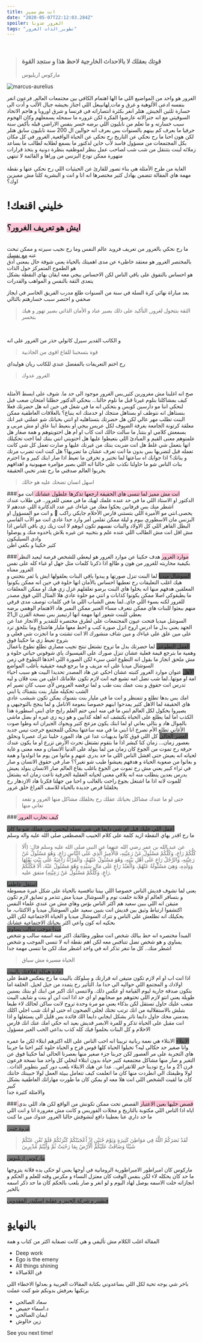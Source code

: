 ```yaml
---
title: انت مش مميز 
date: "2020-05-07T22:12:03.284Z"
spoiler: الغرور عدونا
tags: "تطوير_الذات الغرور"
---
```

<br>

> ### قوتك بعقلك لا بالاحداث الخارجية لاحظ هذا و ستجد القوة 
> ماركوس اريليوس

![marcus-aurelius](./marcus-aurelius-1265987_1920.jpg)

الغرور هو واحد من المواضيع اللي ما الها اهتمام الكافي بين مجتمعات العالم, فرعون انغر بنفسه ادعى الألوهية و غرق و مات,لهانيبعل اللي اجتاز بجيشه جبال الألب و أدت الى خسارة ثلثين الجيش, هتلر انغر بكثرة انتصاراته في فرنسا و شرق اوروبا و هاجم الاتحاد السوفيتي مع انه جنرالاته عارضوا الفكرة لكن غروره ما سمحله يسمعلهم وكان الهجوم سبب خسارته و ما تعلم من نابليون اللي برضه خسر بنفس الاراضي قبله بأكمن سنة حرفيا ما بعرف كم بينهم بالسنوات بس بعرف انه حوالين ال 200 سنة نابليون سابق هتلر<br>
لكن هون احنا ما رح نحكي عن التاريخ رح نحكي عن الحياة الواقعية, الغرور في كل مكان بكل المجتمعات من مسؤول فاسد لأب خاين لدكتور ما بسمع لطلابه لطالب ما بساعد زملائه لبنت بتتنقل من شب شب لصاحب عمل بنظر لموظفيه بنظرة دونية و بتخذ قرارات متهورة ممكن تودع البزنس من وراها و القائمة لا تنتهي
<br><br>
الغاية من طرح الأمثلة هي بناء تصور للقارئ عن الحيثيات اللي رح نحكي عنها و نقطة مهمة هاي المقالة تتضمن بهادل كثير مختصرها انه انا و انت و البشرية كلنا مش مميزين اوك؟
<br>
# !خليني اقنعك

## <span style="background-color: rgba(255, 168, 197, 0.65) "> ايش هو تعريف الغرور؟ </span>
<br>
ما رح نحكي بالغرور من تعريف فرويد عالم النفس وما رح نجيب سيرته و ممكن تبحث عنه
<a href="https://www.marefa.org/%D8%A7%D9%84%D9%87%D9%88_%D9%88%D8%A7%D9%84%D8%A3%D9%86%D8%A7_%D9%88%D8%A7%D9%84%D8%A3%D9%86%D8%A7_%D8%A7%D9%84%D8%B9%D9%84%D9%8A%D8%A7"> مع نفسك
</a>
<br>
بالمختصر الغرور هو معتقد خاطىء عن مدى اهميتك بالحياة يعني شوفة حال بمعنى أدق هو الطموح المتمركز حول الذات
<br>
هو احساس بالتفوق على باقي الناس لكن الاحساس بيجي معه ايقان بهاي النقطة بشكل يتعدى الثقة بالنفس و المواهب والقدرات
<br>

بعد مباراة نهائي كرة السلة في سنة من السنوات طلع مدرب الفريق الخاسر في ايجاز صحفي و اختصر سبب خسارهتم بالتالي

> الثقة بتتحول لغرور, التأكيد على ذلك بصير عناد و الأمان الذاتي بصير تهور و هيك بتخسر 
<br>

و الكاتب القدير سيرل كانولي حذر من الغرور على انه
>قوة بتسحبنا للقاع اقوى من الجاذبية

رح اختم التعريفات بالمفضل عندي للكاتب ريان هوليداي 
> الغرور عدوك 

<br>
صح انه اغلبنا مش مغرورين كثير,بس الغرور موجود الى حد ما. شوف على ابسط الأمثلة كيف بمشاكلنا بنلوم غيرنا قبل ما نلوم حالنا... بنحكي الدكتور حطلنا امتحان صعب قبل لنحكي اننا مو دارسين كويس و بتحكي انه ما في شغل في حين انه هل حضرتك فعلا بنستاهل انه نتوظف او بستاهل منتجك او خدمتك انه ينباع؟ بالعلاقات العاطفية ممكن البنت تطلب مهر عالي لكن هل حضرتك بتستاهليه او انتي بحياتك شو عملتي غير انك معلقة كرتونة الجامعة بغرفة الضيوف لكل عريس بيجي او بنعيط ابنا عاق او مش مربى و بسمعش كلامي او بنتنا, ما سألت حالك انت كأب او أم هل احتويتوهم و همة صغار هل علمتوهم معنى القيم و المبادئ اللي بتعيطوا عليها هل احتويتي انتي بنتك لما اجت تحكيلك انها بتعمل شي غلط هل انت ضربت بنتك من غيرتك عليها و صارت تعمل كل شي كانت تعمله قبل لتضربها بس بدون ما انت تعرف عشان ما تضربها؟ هل كنت انت تضرب مرتك و بناتك؟ اذا جوابك اه ساعتها لما تختير و تخرفن ما تعيط اذا صار ابنك كبير و ما احترم بنات الناس شو ما حاولنا نكذب على حالنا انه اللي بصير مؤامرة صهيونية و اهدافهم يخربوا العالم صدقني ما رح تقدر تخبي الحقيقة 

> اسهل انسان تضحك عليه هو حالك

###<span style="background-color: rgba(255, 168, 197, 0.65) ">  انت مش مميز لما تنسى هاي الحقيقة ارجعها تذكرها علطول عشانك </span>
انت مو الدكتور او الاستاذ اللي ما في حد عنده علمك لهيك ما في معنى للغرور.. في طلاب عندك اشطر منك بس قرفانين يحكوا معك من غباءك غير عدد الدكاترة اللي عددهم لا يحصى.انتي مو الأميرة اللي بتستني فارس الأحلام جايكي راكب 🦄 و انت مو المسؤول او البزنس مان الاسطوري بيوم و ليلة ممكن تفلس أمر وارد جدا عادي انت مو الأب القاسي البطل القاهر اللي كل الاولاد والبنات نفسهم تكون ابوهم لا انت زيك زي باقي الناس اذا مش اقل انت مش الطالب اللي عنده علم و بتخبيه عن غيره بلاش ياخدوه منك و يوصلوا وادي السيليكون
<br>
كثير حكينا و بكفي اظن

###<span style="background-color: rgba(255, 168, 197, 0.65) "> موارد الغرور</span>
هدف حكينا عن موارد الغرور هو ليعطي للشخص فرصة ليعيد النظر بكيفية محاربته للغرور من هون و طالع اذا ذكرنا كلمات مثل جهل او غباء كله على نفس الغرور معناه<br>
<span style="background-color: rgba(10,10,10, 0.65) "> السوشال ميديا</span>
لما البنت تنزل صورتها و يبدوا باقي البنات يعلقولها ايش يا ئمر بتجنني و هيك اغلب التعليقات رح تعطيها احساس بالأمان انها حلوة في حين انه ممكن يكونوا المعلقين هدفهم منها انه يخلوا هاي البنت برضو تعلقلهم غزل زي هيك او ممكن المعلقات ما يطيقوكي اصلا ممكن يكونوا كذابات و انتي مو حلوة عادي
هلا المثال اللي فوق مصدر للغرور لكنه بسوء اللي جاي..لما بعض الشباب اللي ما في كلمات توصف مدى قرفي منهم ببعثوا للبنات هاي ممكن نتعرف مساء العنبر ممكن النمبر هاد الاهتمام الوهمي برضه بعطي للبنت شعور انها مهمة انها ارتيميز بس نسخة القرن ال21<br>
السوشل ميديا فتحت عيون المجتمعات على لطرق مختصرة للتقدير و الانجاز عدا عن الجهد يعني بدل ما ادرس اروح انزل صورة كتب و احط معها مليار هاشتاغ وما بتلحق ترد على مين علق على غباءك و مين شاف منشورك الا انت تشتت و ما انجزت شي فعلي و بتروح تعيط زي ما حكينا فوق<br>
<span style="background-color: rgba(10,10,10, 0.65) "> العمل التطوعي</span>
لما حضرتك بدل ما تروح تشتغل تنتج تجيب مصاري تطلع تطوع باعمال وهمية ما بترجع قيمة فعلية عشان تنزل  صورك على الفيسبوك ياي شوفوني حياتي حلوة و مش ملحق انجاز ما بقول انه التطوع اشي سيء لكن الصورة اللي اخذها التطوع في زمن السوشال ميديا على انه مزيف و ما برجع قيمة حقيقية بأغلب المواضع<br>
<span style="background-color: rgba(10,10,10, 0.65) "> الأهل</span>
عنوان موارد الغرور كتبته عشان احكي عن هاد المصدر تحديدا البيت هو سبب احياء امة او موتها..لما شب تضل امه تشبع فيه انت لازم تكون علاماتك اعلى من بنت فلان و ليه تدرس انت حقوق و بنت عمك بنت طب و لما ترفضه العروس لأي سبب كان تصير ام الشب تحكيله مليار بنت بتتمناك يا ابني<br>
امك بس بدها تطلع و تتمنظر و انت ما في مليار بنت بتمنوك يمكن تكون شبشب عادي هاي الحقيقة
لما الاهل كثير يمدحوا ابنهم خصوصا بنعومة الانامل و لما ينجح بالتوجيهي و يصيروا يحكول لكل العالم ابني ما في منه ابني ختم العلم رايح جاي ابني اسطورة هذا الكذب اما لما يطلع على الحياة بكتشف انه اهله كذابين و هو زيه زي غيره او بضل ماشي بالموال هاد و بتالي بعاني او لما ابنك يكون مزعج كثير ويجوك الجيران انه وطوا صوت الأغاني تطلع الأم تصرخ انا ابني ما في منه ساعتها بنحكي للمجتمع خرجت تيس جديد<br>
<span style="background-color: rgba(20,20,20, 0.65) ">العصر الحالي</span>
كل اللي فوق كانوا بديهيات عدا عن هاد المورد خلينا نترك عصرنا ونحلق بعصور زمان... زمان كنا كبشر اذا ما بتقوم تشتغل تحرث الأرض تزرع او ما يكون عندك حرفة رح تموت من الجوع كان زمان من لما ينولد على الدنيا الانسان و معه معنى و غاية لحياته انه يعيش حتى افشل الناس اللي ما حد بدري عنهم و ماتوا من يوم ما انولدوا و همة و بعانوا من صعوبة الحياة و هدفهم يعيشوا طيب شو تغير؟؟ صار في حقوق الانسان و صار في ثراء كبير يعني مش رح تموت من الجوع باغلب بقاع العالم صار الانسان ينولد يعيش يدرس بعدين ينطلب منه انه يلاقي معنى لحياته العقلية الحرفية تاعت زمان انه يشتغل للموت لانه اذا ما اشتغل بجوع راحت بالغالب و احنا من جهلنا فكرنا هاد الازدهار رح يخلقلنا فرص جديدة بالحياة للاسف الفراغ خلق غرور

> حتى لو ما عندك مشاكل بحياتك عقلك رح يخلقلك مشاكل منها الغرور و تقعد تعاني منها 

###<span style="background-color: rgba(255, 168, 197, 0.65) "> كيف نحارب الغرور</span> 

<span style="background-color: rgba(25,25,25, 0.65) ">أعمل اللي عليك قبل اي شي دايما في شي تعمله ليحسن من عملك شو ما كان</span><br>
ما رح اقدر بهاي النقطة ازيد كلمة على كلام الحبيب المصطفى صلى الله عليه واله وسلم

> عن عبد الله بن عمر رضي الله عنهما عن النبي صلى الله عليه وسلم قال: (أَلَا كُلُّكُمْ رَاعٍ، وَكُلُّكُمْ مَسْئُولٌ عَنْ رَعِيَّتِهِ، فَالْأَمِيرُ الَّذِي عَلَى النَّاسِ رَاعٍ، وَهُوَ مَسْئُولٌ عَنْ رَعِيَّتِهِ، وَالرَّجُلُ رَاعٍ عَلَى أَهْلِ بَيْتِهِ، وَهُوَ مَسْئُولٌ عَنْهُمْ، وَالْمَرْأَةُ رَاعِيَةٌ عَلَى بَيْتِ بَعْلِهَا وَوَلَدِهِ، وَهِيَ مَسْئُولَةٌ عَنْهُمْ، وَالْعَبْدُ رَاعٍ عَلَى مَالِ سَيِّدِهِ وَهُوَ مَسْئُولٌ عَنْهُ، أَلَا فَكُلُّكُمْ رَاعٍ، وَكُلُّكُمْ مَسْئُولٌ عَنْ رَعِيَّتِهِ) متفق عليه.

<span style="background-color: rgba(25,30,30, 0.65) ">استقل عاطفيا</span><br>
يعني لما تشوف قديش الناس خصوصا اللي بيننا تنافسية بالحياة على شكل غيرة مبسوطة و بتسافر العالم او فلانة خلفت توم و السوشال ميديا مش تتذمر و تضايق لازم تكون متيقن انه اللي ببين سعيد هم اكثر الناس بؤس وهاي مش من عندي علماء النفس اكتشفوا ارتباط وثيق بين قديش انت بتبين سعيد على السوشال ميديا و الاكتئاب. ما بحكيلك انه تطلعش على الناس و تترك السوشال ميديا و الحياة الاجتماعية لكن اللي بحكيه انه كون واعي اكثر بحياتك الاجتماعية عشانك<br>
<span style="background-color: rgba(30,30,30, 0.65) ">مبدأ موجب سالب يساوي</span><br>
المبدأ مختصره انه حط ببالك شخص انت مطور وظائفك اكثر منه اسمه سالب و شخص يساوي و هو شخص تضل تتنافس معه لكن اهم نقطة انه لا تنسى الموجب و شخص اشطر منك.. كل ما تنغر تذكر انه في واحد اشطر منك لكن ما تنسى مهمة جدا<br>

> الحياة مسيرة مش سباق

<span style="background-color: rgba(35,35,35, 0.65) ">اعادة هيكلة لعلاقتك بالبيت</span><br>
اذا انت اب او ام لازم تكون متيقن انه قرارتك و سلوكك بالبيت ما رح ينعكس فقط على اولادك و المجتمع اللي حواليه الى حدا ما. التأثير رح يتمدد من جيل لجيل. الخلفة اما بتكون صدقة جارية ليوم القيامة او عكس ذلك. ولاتنسى انك اكبر من ابنك او بنتك بسنين طويلة يعني انتو لازم اللي تحتوهم مو صحابهم او اي حد اذا انت ابن او بنت و شايف البيت متعب عليك حاول تستقل لكن بذكاء يعني مو مرة وحدة تروح لانت ساكن لحالك لاء طبعا بتبلش بالاستقلالية من انك ترتب تختك لجلي الصحون اه حتى لو انك شب اجلي اكلك يعدمني مخك حاول دايما تاثر بشكل ايجابي دايما الك فائدة بس قليل الي يستغلها و اذا انت مقبل على الحياة تذكر و للمرة الابصر قديش بعيد انه حكي امك عنك انك فارس الاحلام و كل البنات بحلموا فيك كله كذب بداعي الحب الغير مسؤول

<span style="background-color: rgba(40,40,40, 0.65) ">الابتلاء</span>
الابتلاء هي نعمة ربانية تربينا انه احب الناس على الله اكثرهم ابتلاء لكن ما عمره وانا صغير حد حكالي ليه؟ تخيلوا الحياة كلها قوس قزح و الحياة حلوة كثير احنا ما جربنا هاي التجربة على مر العصور لكن جربنا جزء صغير منها بعصرنا الحالي لما حكينا فوق عن التغير و صار منها مشاكل مجتمعية كثير حياة بدون ابتلاء لتخلي كل واحد منا نسخة فرعون قرن 21 و ما رح تودينا خير للانقراض.. عدا عن هيك الابتلاء بلعب دور كبير بتطوير الذات.. لولا وظيفتك الي انطردت منها كان ما اتعلمت كيف تتعامل ببيئة العمل لولا حبيبتك خانتك كان ما لقيت الشخص اللي انت هلا معه او يمكن كان ما طورت مهاراتك العاطفية بشكل كبير <br>
والامثلة كثيرة جدا

###<span style="background-color: rgba(255, 168, 197, 0.65) "> قصص خليها بعين الاعتبار</span> 
القصص تحت ممكن تكونش من الواقع لكن هاد اللي بدي اياه اذا الناس اللي مكتوبة بالتاريخ و مجلات الفوربس و كانت مش مغرورة انا و انت اللي ما حد داري عنا بعطينا دافع لنشوفش حالنا الغرور عدوك مين ما كنت

<a href="https://ar.wikipedia.org/wiki/%D8%BA%D8%B2%D9%88%D8%A9_%D8%AD%D9%86%D9%8A%D9%86"><span style="background-color: rgba(50,50,50, 0.65) ">غزوة حنين</span></a>

>لَقَدْ نَصَرَكُمُ اللَّهُ فِي مَوَاطِنَ كَثِيرَةٍ وَيَوْمَ حُنَيْنٍ إِذْ أَعْجَبَتْكُمْ كَثْرَتُكُمْ فَلَمْ تُغْنِ عَنْكُمْ شَيْئًا وَضَاقَتْ عَلَيْكُمُ الْأَرْضُ بِمَا رَحُبَتْ ثُمَّ وَلَّيْتُمْ مُدْبِرِينَ

<a href="https://www.youtube.com/watch?v=yv%203on_DMc-k"><span style="background-color: rgba(50,50,50, 0.65) ">ماركوس اريليوس</span></a>

ماركوس كان امبراطور الامبراطورية الرومانية في أوجها يعني لو حكى بده فلانة يتزوجها ما حد كان يحكله لاء لكن بنفس الوقت كان معتزل النساء و مكرس وقته للعلم و الحكم و انجازاته خلت الاسمه يوصل لهاد اليوم و لو انغر و صار يلعب بالحكم كان ما حد ذكر اسمه بالخير

<a href="https://www.forbes.com/2009/06/18/alexander-great-hubris-leadership-power.html#70cbcc03462e"><span style="background-color: rgba(50,50,50, 0.65) ">فيشنر و شركة الجينز و عقلية اسكندر المقدوني</span></a>


# ٍبالنهاية 
المقالة اغلب الكلام مش تأليفي و هي كانت تصفاية اكثر من كتاب و همة 

* Deep work
* Ego is the emeny
* All things shining 
* فن اللامبالاة

 باخر شي بوجه تحية لكل اللي بساعدوني بكتابة المقالات العربية و بعدلوا الاخطاء اللي برتكبها بعرفش بدونكم شو كنت عملت
* سعاد الصالحي
* د.اسماء حميض
* ايمان الصالحي 
* زين حالوش

See you next time!